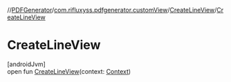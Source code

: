 //[PDFGenerator](../../../index.md)/[com.rifluxyss.pdfgenerator.customView](../index.md)/[CreateLineView](index.md)/[CreateLineView](-create-line-view.md)

# CreateLineView

[androidJvm]\
open fun [CreateLineView](-create-line-view.md)(context: [Context](https://developer.android.com/reference/kotlin/android/content/Context.html))
